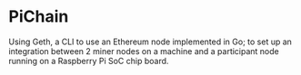 # PiChain
Using Geth, a CLI to use an Ethereum node implemented in Go; to set up an integration between 2 miner nodes on a machine and a participant node running on a Raspberry Pi SoC chip board.
